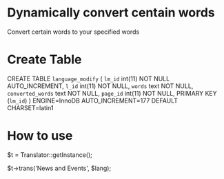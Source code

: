 # Dynamically convert centain words
Convert certain words to your specified words


# Create Table

CREATE TABLE `language_modify` (
  `lm_id` int(11) NOT NULL AUTO_INCREMENT,
  `l_id` int(11) NOT NULL,
  `words` text NOT NULL,
  `converted_words` text NOT NULL,
  `page_id` int(11) NOT NULL,
  PRIMARY KEY (`lm_id`)
) ENGINE=InnoDB AUTO_INCREMENT=177 DEFAULT CHARSET=latin1


# How to use
  $t = Translator::getInstance();
  
  $t->trans('News and Events', $lang);
 

